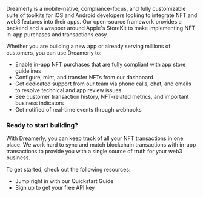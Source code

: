 Dreamerly is a mobile-native, compliance-focus, and fully customizable suite of toolkits for iOS and Android developers looking to integrate NFT and web3 features into their apps. Our open-source framework provides a backend and a wrapper around Apple's StoreKit to make implementing NFT in-app purchases and transactions easy.

Whether you are building a new app or already serving millions of customers, you can use Dreamerly to:

- Enable in-app NFT purchases that are fully compliant with app store guidelines
- Configure, mint, and transfer NFTs from our dashboard
- Get dedicated support from our team via phone calls, chat, and emails to resolve technical and app review issues
- See customer transaction history, NFT-related metrics, and important business indicators
- Get notified of real-time events through webhooks

### Ready to start building?

With Dreamerly, you can keep track of all your NFT transactions in one place. We work hard to sync and match blockchain transactions with in-app transactions to provide you with a single source of truth for your web3 business.

To get started, check out the following resources:

- Jump right in with our Quickstart Guide
- Sign up to get your free API key
